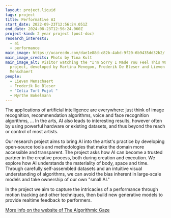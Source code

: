 ```yaml
---
layout: project.liquid
tags: project
title: Performative AI
start_date: 2022-09-23T12:56:24.051Z
end_date: 2024-08-23T12:56:24.060Z
project-kind: 2 year project (post-doc)
research_interests:
  - ai
  - performance
main_image: https://ucarecdn.com/dae1e88d-c82b-4abd-9f20-6b9435dd32b2/
main_image_credits: Photo by Tina Kult
main_image_alt: Visitor watching the "I'm Sorry I Made You Feel This Way"
  project, developed by Martina Menegon, Frederik De Bleser and Lieven
  Menschaert
people:
  - Lieven Menschaert
  - Frederik De Bleser
  - "Cèlia Tort Pujol "
  - Myrthe Bokelmann
---
```

The applications of artificial intelligence are everywhere: just think of image recognition, recommendation algorithms, voice and face recognition algorithms, ... In the arts, AI also leads to interesting results, however often by using powerful hardware or existing datasets, and thus beyond the reach or control of most artists.

Our research project aims to bring AI into the artist's practice by developing open-source tools and methodologies that make the domain more accessible and transparent. The project asks how AI can become a trusted partner in the creative process, both during creation and execution. We explore how AI understands the materiality of body, space and time. Through carefully self-assembled datasets and an intuitive visual understanding of algorithms, we can avoid the bias inherent in large-scale models and take ownership of our own "small AI."

In the project we aim to capture the intricacies of a performance through motion tracking and other techniques, then build new generative models to provide realtime feedback to performers.


[More info on the website of The Algorithmic Gaze](https://algorithmicgaze.com/projects/performative-ai/)